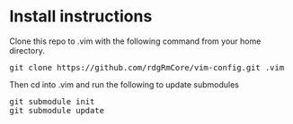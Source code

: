 # Install instructions

Clone this repo to .vim with the following command from your home directory.

<pre>
git clone https://github.com/rdgRmCore/vim-config.git .vim
</pre>

Then cd into .vim and run the following to update submodules

<pre>
git submodule init
git submodule update
</pre>
